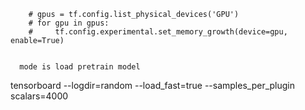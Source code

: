         # gpus = tf.config.list_physical_devices('GPU')
        # for gpu in gpus:
        #     tf.config.experimental.set_memory_growth(device=gpu, enable=True)
        
        
      mode is load pretrain model
        
      

   tensorboard --logdir=random --load_fast=true  --samples_per_plugin scalars=4000